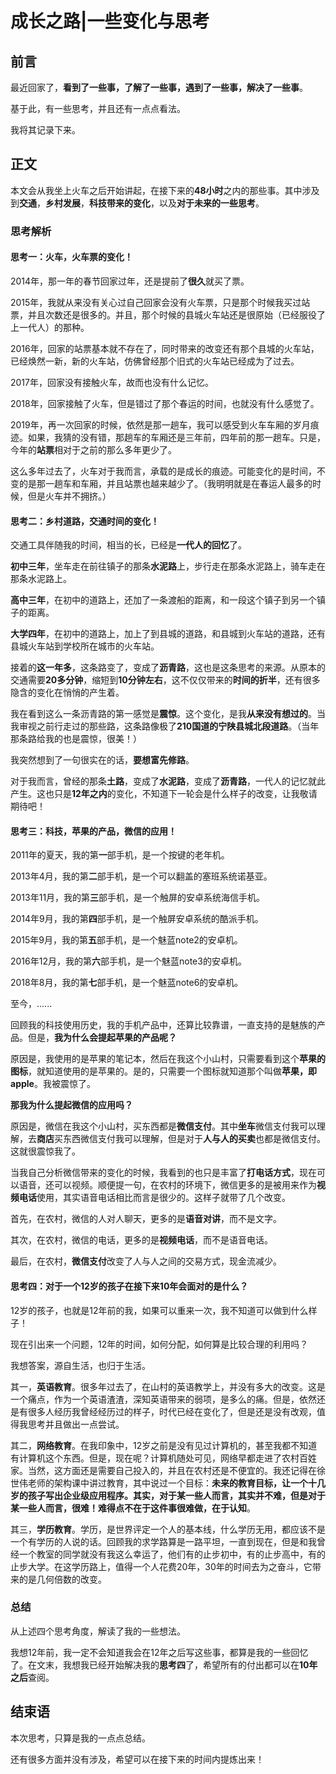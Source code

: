 

# 成长之路|一些变化与思考

## 前言

最近回家了，**看到了一些事，了解了一些事，遇到了一些事，解决了一些事**。

基于此，有一些思考，并且还有一点点看法。

我将其记录下来。



## 正文

本文会从我坐上火车之后开始讲起，在接下来的**48小时**之内的那些事。其中涉及到**交通**，**乡村发展**，**科技带来的变化**，以及**对于未来的一些思考**。





### 思考解析

#### 思考一：火车，火车票的变化！

2014年，那一年的春节回家过年，还是提前了**很久**就买了票。

2015年，我就从来没有关心过自己回家会没有火车票，只是那个时候我买过站票，并且次数还是很多的。并且，那个时候的县城火车站还是很原始（已经服役了上一代人）的那种。

2016年，回家的站票基本就不存在了，同时带来的改变还有那个县城的火车站，已经焕然一新，新的火车站，仿佛曾经那个旧式的火车站已经成为了过去。

2017年，回家没有接触火车，故而也没有什么记忆。

2018年，回家接触了火车，但是错过了那个春运的时间，也就没有什么感觉了。

2019年，再一次回家的时候，依然是那一趟车，我可以感受到火车车厢的岁月痕迹。如果，我猜的没有错，那趟车的车厢还是三年前，四年前的那一趟车。只是，今年的**站票**相对于之前的那么多年更少了。

这么多年过去了，火车对于我而言，承载的是成长的痕迹。可能变化的是时间，不变的是那一趟车和车厢，并且站票也越来越少了。（我明明就是在春运人最多的时候，但是火车并不拥挤。）





#### 思考二：乡村道路，交通时间的变化！

交通工具伴随我的时间，相当的长，已经是**一代人的回忆**了。

**初中三年**，坐车走在前往镇子的那条**水泥路**上，步行走在那条水泥路上，骑车走在那条水泥路上。

**高中三年**，在初中的道路上，还加了一条渡船的距离，和一段这个镇子到另一个镇子的距离。

**大学四年**，在初中的道路上，加上了到县城的道路，和县城到火车站的道路，还有县城火车站到学校所在城市的火车站。

接着的**这一年多**，这条路变了，变成了**沥青路**，这也是这条思考的来源。从原本的交通需要**20多分钟**，缩短到**10分钟左右**，这不仅仅带来的**时间的折半**，还有很多隐含的变化在悄悄的产生着。

我在看到这么一条沥青路的第一感觉是**震惊**。这个变化，是我**从来没有想过的**。当我审视之前行走过的那些路，这条路像极了**210国道的宁陕县城北段道路**。（当年那条路给我的也是震惊，很美！）

我突然想到了一句很实在的话，**要想富先修路**。

对于我而言，曾经的那条**土路**，变成了**水泥路**，变成了**沥青路**，一代人的记忆就此产生。这也只是**12年之内**的变化，不知道下一轮会是什么样子的改变，让我敬请期待吧！



#### 思考三：科技，苹果的产品，微信的应用！

2011年的夏天，我的第**一**部手机，是一个按键的老年机。

2013年4月，我的第**二**部手机，是一个可以翻盖的塞班系统诺基亚。

2013年11月，我的第**三**部手机，是一个触屏的安卓系统海信手机。

2014年9月，我的第**四**部手机，是一个触屏安卓系统的酷派手机。

2015年9月，我的第**五**部手机，是一个魅蓝note2的安卓机。

2016年12月，我的第**六**部手机，是一个魅蓝note3的安卓机。

2018年8月，我的第**七**部手机，是一个魅蓝note6的安卓机。

至今，......

回顾我的科技使用历史，我的手机产品中，还算比较靠谱，一直支持的是魅族的产品。但是，**我为什么会提起苹果的产品呢？**

原因是，我使用的是苹果的笔记本，然后在我这个小山村，只需要看到这个**苹果的图标**，就知道使用的是苹果的。是的，只需要一个图标就知道那个叫做**苹果，即apple**。我被震惊了。

**那我为什么提起微信的应用吗？**

原因是，微信在我这个小山村，买东西都是**微信支付**。其中**坐车**微信支付我可以理解，去**商店**买东西微信支付我可以理解，但是对于**人与人的买卖**也都是微信支付。这就很震惊我了。

当我自己分析微信带来的变化的时候，我看到的也只是丰富了**打电话方式**，现在可以语音，还可以视频。顺便提一句，在农村的环境下，微信更多的是被用来作为**视频电话**使用，其实语音电话相比而言是很少的。这样子就带了几个改变。

首先，在农村，微信的人对人聊天，更多的是**语音对讲**，而不是文字。

其次，在农村，微信的电话，更多的是**视频电话**，而不是语音电话。

最后，在农村，**微信支付**改变了人与人之间的交易方式，现金流减少。





#### 思考四：对于一个12岁的孩子在接下来10年会面对的是什么？

12岁的孩子，也就是12年前的我，如果可以重来一次，我不知道可以做到什么样子！

现在引出来一个问题，12年的时间，如何分配，如何算是比较合理的利用吗？

我想答案，源自生活，也归于生活。

其一，**英语教育**。很多年过去了，在山村的英语教学上，并没有多大的改变。这是一个痛点，作为一个英语渣渣，深知英语带来的弱项，是多么的痛。但是，依然还是有很多人经历我曾经经历过的样子，时代已经在变化了，但是还是没有改观，值得我思考并且做出一点尝试。

其二，**网络教育**。在我印象中，12岁之前是没有见过计算机的，甚至我都不知道有计算机这个东西。但是，现在呢？计算机随处可见，网络早都走进了农村百姓家。当然，这方面还是需要自己投入的，并且在农村还是不便宜的。我还记得在徐世伟老师的架构课中讲过教育，其中说过一个目标：**未来的教育目标，让一个十几岁的孩子写出企业级应用程序。**其实，对于某一些人而言，其实并不难，但是对于某一些人而言，很难！难得点不在于这件事很难做，在于**认知**。

其三，**学历教育**。学历，是世界评定一个人的基本线，什么学历无用，都应该不是一个有学历的人说的话。回顾我的求学路算是一路平坦，一直到现在，但是和我曾经一个教室的同学就没有我这么幸运了，他们有的止步初中，有的止步高中，有的止步大学。在这学历路上，值得一个人花费20年，30年的时间去为之奋斗，它带来的是几何倍数的改变。





### 总结

从上述四个思考角度，解读了我的一些想法。

我想12年前，我一定不会知道我会在12年之后写这些事，都算是我的一些回忆了。在文末，我想我已经开始解决我的**思考四**了，希望所有的付出都可以在**10年之后**查阅。





## 结束语

本次思考，只算是我的一点点总结。

还有很多方面并没有涉及，希望可以在接下来的时间内提炼出来！





















